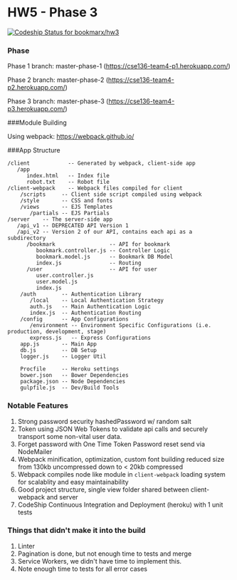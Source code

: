 # HW5 - Phase 3

[ ![Codeship Status for bookmarx/hw3](https://codeship.com/projects/30b9c5e0-029a-0134-086d-663251dd2b3e/status?branch=master)](https://codeship.com/projects/153629)

### Phase

Phase 1 branch: master-phase-1 (https://cse136-team4-p1.herokuapp.com/)

Phase 2 branch: master-phase-2 (https://cse136-team4-p2.herokuapp.com/)

Phase 3 branch: master-phase-3 (https://cse136-team4-p3.herokuapp.com/)

###Module Building

Using webpack: https://webpack.github.io/

###App Structure
```
/client            -- Generated by webpack, client-side app
   /app
      index.html   -- Index file
      robot.txt    -- Robot file
/client-webpack    -- Webpack files compiled for client
    /scripts     -- Client side script compiled using webpack
    /style       -- CSS and fonts
    /views       -- EJS Templates
       /partials -- EJS Partials
/server    -- The server-side app
   /api_v1 -- DEPRECATED API Version 1
   /api_v2 -- Version 2 of our API, contains each api as a subdirectory
      /bookmark                 -- API for bookmark
         bookmark.controller.js -- Controller Logic
         bookmark.model.js      -- Bookmark DB Model
         index.js               -- Routing
      /user                     -- API for user
         user.controller.js
         user.model.js
         index.js
    /auth        -- Authentication Library
       /local    -- Local Authentication Strategy
       auth.js   -- Main Authentication Logic
       index.js  -- Authentication Routing
    /config      -- App Configurations
       /environment -- Environment Specific Configurations (i.e. production, development, stage)
       express.js   -- Express Configurations
    app.js       -- Main App
    db.js        -- DB Setup
    logger.js    -- Logger Util

    Procfile     -- Heroku settings
    bower.json   -- Bower Dependencies
    package.json -- Node Dependencies
    gulpfile.js  -- Dev/Build Tools

```

### Notable Features

1. Strong password security hashedPassword w/ random salt
1. Token using JSON Web Tokens to validate api calls and securely transport some non-vital user data.
1. Forget password with One Time Token Password reset send via NodeMailer
1. Webpack minification, optimization, custom font building reduced size from 130kb uncompressed down to < 20kb compressed
1. Webpack compiles node like module in `client-webpack` loading system for scalablity and easy maintainability
1. Good project structure, single view folder shared between client-webpack and server
1. CodeShip Continuous Integration and Deployment (heroku) with 1 unit tests

### Things that didn't make it into the build

1. Linter
1. Pagination is done, but not enough time to tests and merge
1. Service Workers, we didn't have time to implement this.
1. Note enough time to tests for all error cases
